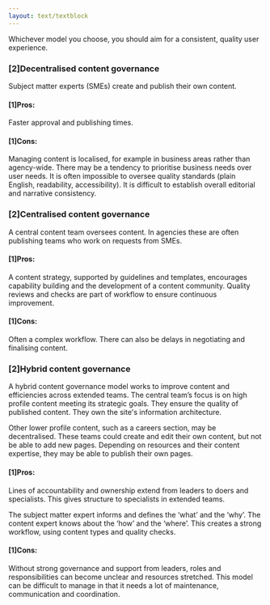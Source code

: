 ```yaml
---
layout: text/textblock
---
```


Whichever model you choose, you should aim for a consistent, quality user experience.

### [2]Decentralised content governance
Subject matter experts (SMEs) create and publish their own content.

#### [1]Pros:   
Faster approval and publishing times.

#### [1]Cons:
Managing content is localised, for example in business areas rather than agency-wide. There may be a tendency to prioritise business needs over user needs. It is often impossible to oversee quality standards (plain English, readability, accessibility). It is difficult to establish overall editorial and narrative consistency.

### [2]Centralised content governance
A central content team oversees content. In agencies these are often publishing teams who work on requests from SMEs.

#### [1]Pros:
A content strategy, supported by guidelines and templates, encourages capability building and the development of a content community. Quality reviews and checks are part of workflow to ensure continuous improvement.

#### [1]Cons:  
Often a complex workflow. There can also be delays in negotiating and finalising content.

### [2]Hybrid content governance
A hybrid content governance model works to improve content and efficiencies across extended teams. The central team’s focus is on high profile content meeting its strategic goals. They ensure the quality of published content. They own the site's information architecture.

Other lower profile content, such as a careers section, may be decentralised. These teams could create and edit their own content, but not be able to add new pages. Depending on resources and their content expertise, they may be able to publish their own pages.

#### [1]Pros:
Lines of accountability and ownership extend from leaders to doers and specialists. This gives structure to specialists in extended teams.

The subject matter expert informs and defines the ‘what’ and the ‘why’. The content expert knows about the ‘how’ and the ‘where’. This creates a strong workflow, using content types and quality checks.

#### [1]Cons:
Without strong governance and support from leaders, roles and responsibilities can become unclear and resources stretched. This model can be difficult to manage in that it needs a lot of maintenance, communication and coordination.
